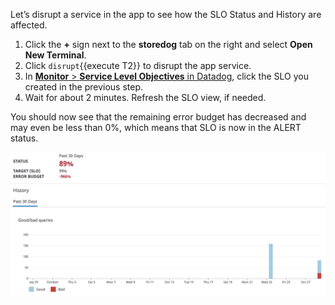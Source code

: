 Let’s disrupt a service in the app to see how the SLO Status and History are affected.

1. Click the **+** sign next to the **storedog** tab on the right and select **Open New Terminal**.
2. Click `disrupt`{{execute T2}} to disrupt the app service.
3. In <a href="https://app.datadoghq.com/slo" target="_datadog">**Monitor** > **Service Level Objectives** in Datadog</a>, click the SLO you created in the previous step.
4. Wait for about 2 minutes. Refresh the SLO view, if needed.

You should now see that the remaining error budget has decreased and may even be less than 0%, which means that SLO is now in the ALERT status.

![SLO ALERT](actionslos/assets/slo-alert.png)